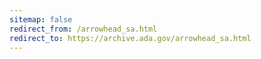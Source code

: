 ```yaml
---
sitemap: false 
redirect_from: /arrowhead_sa.html 
redirect_to: https://archive.ada.gov/arrowhead_sa.html 
---
```

